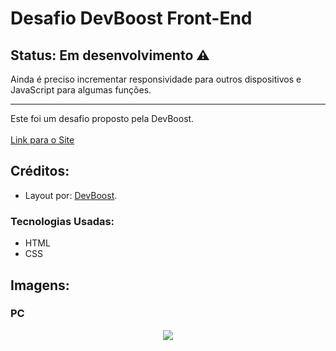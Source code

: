# Desafio DevBoost Front-End

## Status: Em desenvolvimento ⚠️

Ainda é preciso incrementar responsividade para outros dispositivos e JavaScript para algumas funções.

<hr>

Este foi um desafio proposto pela DevBoost.<br><br>
[Link para o Site](https://arthuralbuquerquem.github.io/devboost-desafio03/)

## Créditos:

- Layout por: [DevBoost](https://www.instagram.com/dev_boost/).

### Tecnologias Usadas:

- HTML
- CSS

## Imagens:

### PC

<p align="center" width="100%">
    <img src="https://user-images.githubusercontent.com/89046894/160675619-f6dae87a-5012-4e28-8a17-fddb13dc1915.png">
</p>
